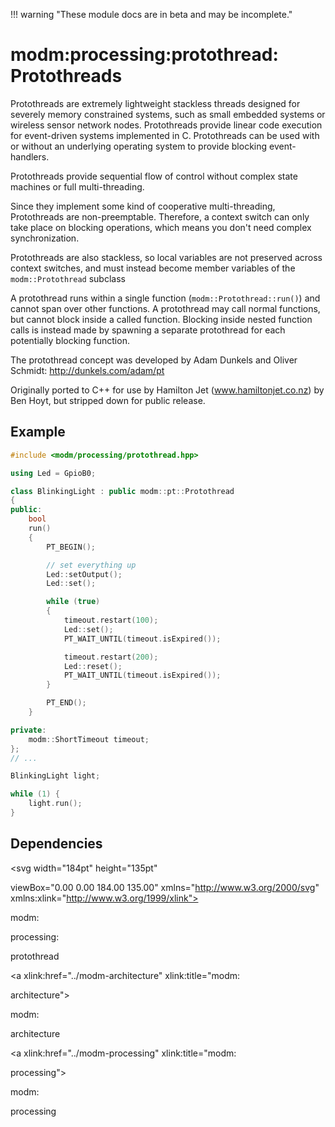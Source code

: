 !!! warning "These module docs are in beta and may be incomplete."

# modm:processing:protothread: Protothreads

Protothreads are extremely lightweight stackless threads designed for
severely memory constrained systems, such as small embedded systems or
wireless sensor network nodes. Protothreads provide linear code execution
for event-driven systems implemented in C. Protothreads can be used with or
without an underlying operating system to provide blocking event-handlers.

Protothreads provide sequential flow of control without complex state
machines or full multi-threading.

Since they implement some kind of cooperative multi-threading, Protothreads
are non-preemptable. Therefore, a context switch can only take place on
blocking operations, which means you don't need complex synchronization.

Protothreads are also stackless, so local variables are not preserved across
context switches, and must instead become member variables of the
`modm::Protothread` subclass

A protothread runs within a single function (`modm::Protothread::run()`) and
cannot span over other functions. A protothread may call normal functions,
but cannot block inside a called function. Blocking inside nested function
calls is instead made by spawning a separate protothread for each
potentially blocking function.

The protothread concept was developed by Adam Dunkels and Oliver Schmidt:
http://dunkels.com/adam/pt

Originally ported to C++ for use by Hamilton Jet (www.hamiltonjet.co.nz) by
Ben Hoyt, but stripped down for public release.


## Example

```cpp
#include <modm/processing/protothread.hpp>

using Led = GpioB0;

class BlinkingLight : public modm::pt::Protothread
{
public:
    bool
    run()
    {
        PT_BEGIN();

        // set everything up
        Led::setOutput();
        Led::set();

        while (true)
        {
            timeout.restart(100);
            Led::set();
            PT_WAIT_UNTIL(timeout.isExpired());

            timeout.restart(200);
            Led::reset();
            PT_WAIT_UNTIL(timeout.isExpired());
        }

        PT_END();
    }

private:
    modm::ShortTimeout timeout;
};
// ...

BlinkingLight light;

while (1) {
    light.run();
}
```






## Dependencies

<?xml version="1.0" encoding="UTF-8" standalone="no"?>
<!DOCTYPE svg PUBLIC "-//W3C//DTD SVG 1.1//EN"
 "http://www.w3.org/Graphics/SVG/1.1/DTD/svg11.dtd">
<!-- Generated by graphviz version 2.38.0 (20140413.2041)
 -->
<!-- Title: modm:processing:protothread Pages: 1 -->
<svg width="184pt" height="135pt"
 viewBox="0.00 0.00 184.00 135.00" xmlns="http://www.w3.org/2000/svg" xmlns:xlink="http://www.w3.org/1999/xlink">
<g id="graph0" class="graph" transform="scale(1 1) rotate(0) translate(4 131)">
<title>modm:processing:protothread</title>
<polygon fill="white" stroke="none" points="-4,4 -4,-131 180,-131 180,4 -4,4"/>
<!-- modm_processing_protothread -->
<g id="node1" class="node"><title>modm_processing_protothread</title>
<polygon fill="lightgrey" stroke="black" stroke-width="2" points="129.5,-53 47.5,-53 47.5,-0 129.5,-0 129.5,-53"/>
<text text-anchor="middle" x="88.5" y="-37.8" font-family="Times New Roman,serif" font-size="14.00">modm:</text>
<text text-anchor="middle" x="88.5" y="-22.8" font-family="Times New Roman,serif" font-size="14.00">processing:</text>
<text text-anchor="middle" x="88.5" y="-7.8" font-family="Times New Roman,serif" font-size="14.00">protothread</text>
</g>
<!-- modm_architecture -->
<g id="node2" class="node"><title>modm_architecture</title>
<g id="a_node2"><a xlink:href="../modm-architecture" xlink:title="modm:
architecture">
<polygon fill="lightgrey" stroke="black" points="81,-127 0,-127 0,-89 81,-89 81,-127"/>
<text text-anchor="middle" x="40.5" y="-111.8" font-family="Times New Roman,serif" font-size="14.00">modm:</text>
<text text-anchor="middle" x="40.5" y="-96.8" font-family="Times New Roman,serif" font-size="14.00">architecture</text>
</a>
</g>
</g>
<!-- modm_processing_protothread&#45;&gt;modm_architecture -->
<g id="edge1" class="edge"><title>modm_processing_protothread&#45;&gt;modm_architecture</title>
<path fill="none" stroke="black" d="M73.0483,-53.0919C67.8411,-61.7163 62.0164,-71.3634 56.7496,-80.0867"/>
<polygon fill="black" stroke="black" points="53.6847,-78.3914 51.5122,-88.7611 59.6771,-82.0095 53.6847,-78.3914"/>
</g>
<!-- modm_processing -->
<g id="node3" class="node"><title>modm_processing</title>
<g id="a_node3"><a xlink:href="../modm-processing" xlink:title="modm:
processing">
<polygon fill="lightgrey" stroke="black" points="176,-127 99,-127 99,-89 176,-89 176,-127"/>
<text text-anchor="middle" x="137.5" y="-111.8" font-family="Times New Roman,serif" font-size="14.00">modm:</text>
<text text-anchor="middle" x="137.5" y="-96.8" font-family="Times New Roman,serif" font-size="14.00">processing</text>
</a>
</g>
</g>
<!-- modm_processing_protothread&#45;&gt;modm_processing -->
<g id="edge2" class="edge"><title>modm_processing_protothread&#45;&gt;modm_processing</title>
<path fill="none" stroke="black" d="M104.274,-53.0919C109.589,-61.7163 115.535,-71.3634 120.912,-80.0867"/>
<polygon fill="black" stroke="black" points="118.032,-82.0846 126.258,-88.7611 123.991,-78.4117 118.032,-82.0846"/>
</g>
</g>
</svg>

